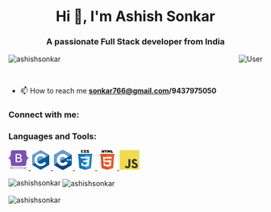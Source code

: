 <h1 align="center">Hi 👋, I'm Ashish Sonkar</h1>
<h3 align="center">A passionate Full Stack developer from India</h3>
<img src="https://c.tenor.com/qJ5evVs-_uUAAAAC/coding.gif" alt="User" align="right">

<p align="left"> <img src="https://komarev.com/ghpvc/?username=ashishsonkar&label=Profile%20views&color=0e75b6&style=flat" alt="ashishsonkar" /> </p>

<p align="left"> <a href="https://twitter.com/" target="blank"><img src="https://img.shields.io/twitter/follow/?logo=twitter&style=for-the-badge" alt="" /></a> </p>

- 📫 How to reach me **sonkar766@gmail.com/9437975050**

<h3 align="left">Connect with me:</h3>
<p align="left">
</p>

<h3 align="left">Languages and Tools:</h3>
<p align="left"> <a href="https://getbootstrap.com" target="_blank" rel="noreferrer"> <img src="https://raw.githubusercontent.com/devicons/devicon/master/icons/bootstrap/bootstrap-plain-wordmark.svg" alt="bootstrap" width="40" height="40"/> </a> <a href="https://www.cprogramming.com/" target="_blank" rel="noreferrer"> <img src="https://raw.githubusercontent.com/devicons/devicon/master/icons/c/c-original.svg" alt="c" width="40" height="40"/> </a> <a href="https://www.w3schools.com/cpp/" target="_blank" rel="noreferrer"> <img src="https://raw.githubusercontent.com/devicons/devicon/master/icons/cplusplus/cplusplus-original.svg" alt="cplusplus" width="40" height="40"/> </a> <a href="https://www.w3schools.com/css/" target="_blank" rel="noreferrer"> <img src="https://raw.githubusercontent.com/devicons/devicon/master/icons/css3/css3-original-wordmark.svg" alt="css3" width="40" height="40"/> </a> <a href="https://www.w3.org/html/" target="_blank" rel="noreferrer"> <img src="https://raw.githubusercontent.com/devicons/devicon/master/icons/html5/html5-original-wordmark.svg" alt="html5" width="40" height="40"/> </a> <a href="https://developer.mozilla.org/en-US/docs/Web/JavaScript" target="_blank" rel="noreferrer"> <img src="https://raw.githubusercontent.com/devicons/devicon/master/icons/javascript/javascript-original.svg" alt="javascript" width="40" height="40"/> </a> </p>

<p><img align="left" src="https://github-readme-stats.vercel.app/api/top-langs?username=ashishsonkar&show_icons=true&locale=en&layout=compact" alt="ashishsonkar" /></p>

<p>&nbsp;<img align="center" src="https://github-readme-stats.vercel.app/api?username=ashishsonkar&show_icons=true&locale=en" alt="ashishsonkar" /></p>

<p><img align="center" src="https://github-readme-streak-stats.herokuapp.com/?user=ashishsonkar&" alt="ashishsonkar" /></p>
